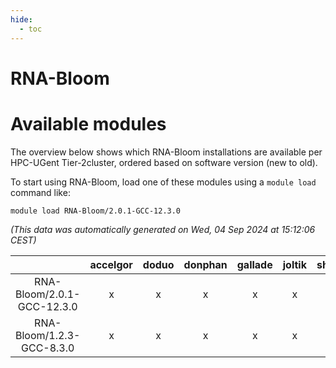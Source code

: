```yaml
---
hide:
  - toc
---
```


RNA-Bloom
=========

# Available modules


The overview below shows which RNA-Bloom installations are available per HPC-UGent Tier-2cluster, ordered based on software version (new to old).

To start using RNA-Bloom, load one of these modules using a `module load` command like:

```shell
module load RNA-Bloom/2.0.1-GCC-12.3.0
```

*(This data was automatically generated on Wed, 04 Sep 2024 at 15:12:06 CEST)*  

| |accelgor|doduo|donphan|gallade|joltik|shinx|skitty|
| :---: | :---: | :---: | :---: | :---: | :---: | :---: | :---: |
|RNA-Bloom/2.0.1-GCC-12.3.0|x|x|x|x|x|-|x|
|RNA-Bloom/1.2.3-GCC-8.3.0|x|x|x|x|x|-|x|
